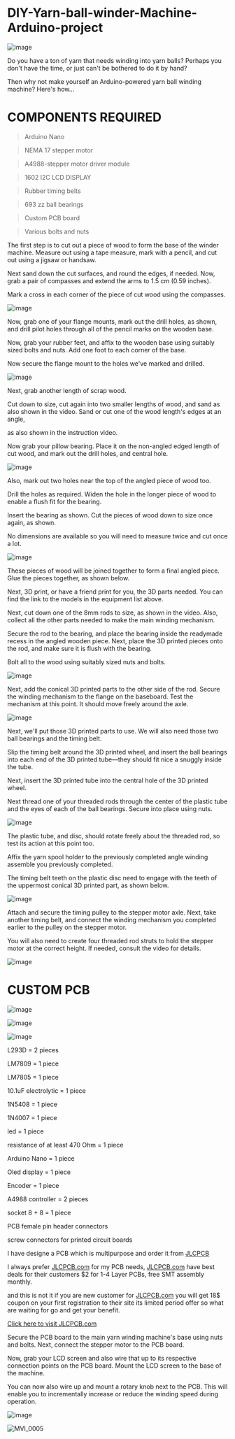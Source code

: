 # DIY-Yarn-ball-winder-Machine-Arduino-project


![image](https://user-images.githubusercontent.com/19898602/133438325-ad6a7372-f6ff-47d2-9e5b-308c004290f6.png)


Do you have a ton of yarn that needs winding into yarn balls? Perhaps you don't have the time, or just can't be bothered to do it by hand?

Then why not make yourself an Arduino-powered yarn ball winding machine? Here's how...


# COMPONENTS REQUIRED

> Arduino Nano


> NEMA 17 stepper motor


> A4988-stepper motor driver module


> 1602 I2C LCD  DISPLAY 


> Rubber timing belts


> 693 zz ball bearings


> Custom PCB board


> Various bolts and nuts


The first step is to cut out a piece of wood to form the base of the winder machine. Measure out using a tape measure, mark with a pencil,
and cut out using a jigsaw or handsaw.

Next sand down the cut surfaces, and round the edges, if needed. Now, grab a pair of compasses and extend the arms to 1.5 cm (0.59 inches). 

Mark a cross in each corner of the piece of cut wood using the compasses. 

![image](https://user-images.githubusercontent.com/19898602/133438666-50ec9097-5463-479b-97ec-e602e18b6f35.png)


Now, grab one of your flange mounts, mark out the drill holes, as shown, and drill pilot holes through all of the pencil marks on the wooden base.

Now, grab your rubber feet, and affix to the wooden base using suitably sized bolts and nuts. Add one foot to each corner of the base.

Now secure the flange mount to the holes we've marked and drilled. 

![image](https://user-images.githubusercontent.com/19898602/133438784-89c3e3cb-3bed-401b-8f8f-6a4474eb6bc1.png)


Next, grab another length of scrap wood. 

Cut down to size, cut again into two smaller lengths of wood, and sand as also shown in the video. Sand or cut one of the wood length's edges at an angle, 

as also shown in the instruction video. 

Now grab your pillow bearing. Place it on the non-angled edged length of cut wood, and mark out the drill holes, and central hole.

![image](https://user-images.githubusercontent.com/19898602/133438849-084a6a14-4cfd-4cda-9af6-a2842d496274.png)

Also, mark out two holes near the top of the angled piece of wood too. 

Drill the holes as required. Widen the hole in the longer piece of wood to enable a flush fit for the bearing.

Insert the bearing as shown. Cut the pieces of wood down to size once again, as shown. 

No dimensions are available so you will need to measure twice and cut once a lot. 

![image](https://user-images.githubusercontent.com/19898602/133438928-94f9adcb-1131-436a-b108-879be077ea5c.png)

These pieces of wood will be joined together to form a final angled piece. Glue the pieces together, as shown below.  

Next, 3D print, or have a friend print for you, the 3D parts needed. You can find the link to the models in the equipment list above. 

Next, cut down one of the 8mm rods to size, as shown in the video. Also, collect all the other parts needed to make the main winding mechanism. 

Secure the rod to the bearing, and place the bearing inside the readymade recess in the angled wooden piece. Next, 
place the 3D printed pieces onto the rod, and make sure it is flush with the bearing. 

Bolt all to the wood using suitably sized nuts and bolts. 

![image](https://user-images.githubusercontent.com/19898602/133438976-ada6de56-6404-4caf-ba6f-67bdeb2982c5.png)


Next, add the conical 3D printed parts to the other side of the rod. 
Secure the winding mechanism to the flange on the baseboard. 
Test the mechanism at this point. It should move freely around the axle. 


![image](https://user-images.githubusercontent.com/19898602/133439038-0ec347a1-78d8-4ac1-9477-1e5afa690c47.png)

Next, we'll put those  3D printed parts to use. We will also need those two ball bearings and the timing belt. 

Slip the timing belt around the 3D printed wheel, and insert the ball bearings into each end of the 3D printed tube—they should fit nice a snuggly inside the tube. 

Next, insert the 3D printed tube into the central hole of the 3D printed wheel. 

Next thread one of your threaded rods through the center of the plastic tube and the eyes of each of the ball bearings. Secure into place using nuts. 


![image](https://user-images.githubusercontent.com/19898602/133439106-50601db4-3510-4d0a-94bc-1cadd56cb67a.png)

The plastic tube, and disc, should rotate freely about the threaded rod, so test its action at this point too. 

Affix the yarn spool holder to the previously completed angle winding assemble you previously completed. 

The timing belt teeth on the plastic disc need to engage with the teeth of the uppermost conical 3D printed part, as shown below. 

![image](https://user-images.githubusercontent.com/19898602/133439153-02ff9aaf-0962-415f-b039-380361ac8241.png)


Attach and secure the timing pulley to the stepper motor axle. Next, take another timing belt, and connect the winding mechanism you completed earlier to the pulley on the stepper motor. 

You will also need to create four threaded rod struts to hold the stepper motor at the correct height. If needed, consult the video for details. 

![image](https://user-images.githubusercontent.com/19898602/133439214-72eb7a62-3fb5-4300-9f34-becd7fd816b9.png)


# CUSTOM PCB

![image](https://user-images.githubusercontent.com/19898602/129939820-49442e93-d356-4228-86be-c789daaae4a2.png)


![image](https://user-images.githubusercontent.com/19898602/125588570-5cc527d3-79ea-40f4-8323-70093eb0e1d6.png)


![image](https://user-images.githubusercontent.com/19898602/125588592-7213d3f4-ddb1-425a-ad33-9f070ff8d8a1.png)


L293D = 2 pieces


LM7809 = 1 piece


LM7805 = 1 piece


10.1uF electrolytic = 1 piece


1N5408 = 1 piece


1N4007 = 1 piece


led = 1 piece


resistance of at least 470 Ohm = 1 piece




Arduino Nano = 1 piece


Oled display = 1 piece


Encoder = 1 piece


A4988 controller = 2 pieces




socket 8 + 8 = 1 piece


PCB female pin header connectors


screw connectors for printed circuit boards


I have designe a PCB which is multipurpose and order it from [JLCPCB](https://jlcpcb.com/IAT ) 

I always prefer [JLCPCB.com](https://jlcpcb.com/IAT) for my PCB needs, [JLCPCB.com](https://jlcpcb.com/IAT) have best deals for their customers
$2 for 1-4 Layer PCBs, free SMT assembly monthly.


and this is not it if you are new customer for [JLCPCB.com](https://jlcpcb.com/IAT) you will get 18$ coupon on your
first registration to their site its limited period offer so what are waiting for go  and get your benefit. 


[Click here to visit JLCPCB.com](https://jlcpcb.com/IAT)


Secure the PCB board to the main yarn winding machine's base using nuts and bolts. Next, connect the stepper motor to the PCB board. 

Now, grab your LCD screen and also wire that up to its respective connection points on the PCB board. Mount the LCD screen to the base of the machine. 

You can now also wire up and mount a rotary knob next to the PCB. This will enable you to incrementally increase or reduce the winding speed during operation. 



![image](https://user-images.githubusercontent.com/19898602/133439520-0d7d3409-5141-40fd-b73a-4b625d1be1cc.png)


![MVI_0005](https://user-images.githubusercontent.com/19898602/133441043-0a800129-a74f-4d24-aa26-e889151cf024.gif)

